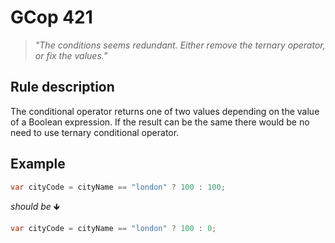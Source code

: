 ﻿# GCop 421

> *"The conditions seems redundant. Either remove the ternary operator, or fix the values."*

## Rule description

The conditional operator returns one of two values depending on the value of a Boolean expression. If the result can be the same there would be no need to use ternary conditional operator.

## Example

```csharp
var cityCode = cityName == "london" ? 100 : 100;
```

*should be* 🡻

```csharp
var cityCode = cityName == "london" ? 100 : 0;
```